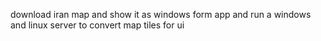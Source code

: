 download iran map and show it as windows form app and run a windows and linux server to convert map tiles for ui
